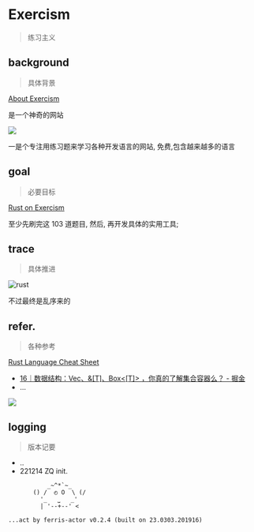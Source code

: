 # Exercism
> 练习主义


## background
> 具体背景

[About Exercism](https://exercism.org/about)

是一个神奇的网站

![](https://ipic.zoomquiet.top/2022-12-14-zshot%202022-12-14%2021.30.38.jpg)

一是个专注用练习题来学习各种开发语言的网站,
免费,包含越来越多的语言

## goal
> 必要目标

[Rust on Exercism](https://exercism.org/tracks/rust)

至少先刷完这 103 道题目, 然后, 再开发具体的实用工具;

## trace
> 具体推进

![rust](https://ipic.zoomquiet.top/2022-12-14-zshot%202022-12-14%2021.31.48.jpg)

不过最终是乱序来的


## refer.
> 各种参考

[Rust Language Cheat Sheet](https://cheats.rs/)



- [16｜数据结构：Vec<T>、&\[T\]、Box<\[T\]> ，你真的了解集合容器么？ - 掘金](https://juejin.cn/post/7146144676532191262)
- ...

![](https://p6-juejin.byteimg.com/tos-cn-i-k3u1fbpfcp/9a16a825f50d4d34866d432c15fa3ebd~tplv-k3u1fbpfcp-zoom-in-crop-mark:4536:0:0:0.image?)

## logging
> 版本记要

- ..
- 221214 ZQ init.




```
           _~^*`~_
       () /  ◴ O  \ (/
         '_   ⎵   _'
         | '--+--' <

...act by ferris-actor v0.2.4 (built on 23.0303.201916)
```